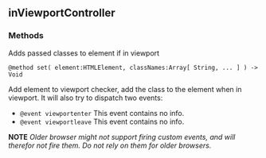 inViewportController
--------------------

### Methods

Adds passed classes to element if in viewport

	@method set( element:HTMLElement, classNames:Array[ String, ... ] ) -> Void

Add element to viewport checker, add the class to the element when in viewport. It will also try to dispatch two events:

- `@event viewportenter` This event contains no info.
- `@event viewportleave` This event contains no info.

**NOTE** _Older browser might not support firing custom events, and will therefor not fire them. Do not rely on them for older browsers._